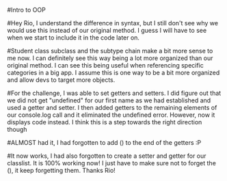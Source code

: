 #Intro to OOP

#Hey Rio, I understand the difference in syntax, but I still don't see why we would use this instead of our original method. I guess I will have to see when we start to include it in the code later on.

#Student class subclass and the subtype chain make a bit more sense to me now. I can definitely see this way being a lot more organized than our original method. I can see this being useful when referencing specific categories in a big app. I assume this is one way to be a bit more organized and allow devs to target more objects. 

#For the challenge, I was able to set getters and setters. I did figure out that we did not get "undefined" for our first name as we had established and used a getter and setter. I then added getters to the remaining elements of our console.log call and it eliminated the undefined error. However, now it displays code instead. I think this is a step towards the right direction though

#ALMOST had it, I had forgotten to add () to the end of the getters :P

#It now works, I had also forgotten to create a setter and getter for our classlist. It is 100% working now! I just have to make sure not to forget the (), it keep forgetting them. Thanks Rio!